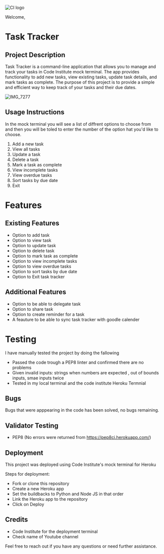 ![CI logo](https://codeinstitute.s3.amazonaws.com/fullstack/ci_logo_small.png)

Welcome,

# Task Tracker

## Project Description
Task Tracker is a command-line application that allows you to manage and track your tasks in Code Institute mock terminal. The app provides functionality to add new tasks, view existing tasks, update task details, and mark tasks as complete. The purpose of this project is to provide a simple and efficient way to keep track of your tasks and their due dates.

![IMG_7277](https://github.com/MayaJJ/task-tracker/assets/127303012/5ac4f21d-2244-44d9-92b0-6dfe32f7cc2e)

## Usage Instructions


In the mock terminal you will see a list of diffrent options to choose from and then you will be toled to enter the number of the option hat you'd like to choose.

1. Add a new task
2. View all tasks
3. Update a task
4. Delete a task
5. Mark a task as complete
6. View incomplete tasks
7. View overdue tasks
8. Sort tasks by due date
9. Exit

# Features

## Existing Features
- Option to add task
- Option to view task
- Option to update task
- Option to delete task
- Option to mark task as complete
- Option to view incomplete tasks
- Option to view overdue tasks
- Option to sort tasks by due date
- Option to Exit task tracker

## Additional Features
- Option to be able to delegate task
- Option to share task
- Option to create reminder for a task 
- A feauture to be able to sync task tracker with goodle calender


# Testing

I have manually tested the project by doing the fallowing 

- Passed the code trough a PEP8 linter and confirmed there are no problems
- Given invalid inputs: strings when numbers are expected , out of bounds inputs, smae inputs twice
- Tested in my local terminal and the code institute Heroku Termnial

## Bugs

Bugs that were apppearing in the code has been solved, no bugs remaining.

## Validator Testing

- PEP8 (No errors were returned from https://pep8ci.herokuapp.com/)
 
## Deployment
This project was deployed using Code Institute's mock terminal for Heroku

Steps for deployment:
 - Fork or clone this repository
 - Create a new Heroku app
 - Set the buildbacks to Python and Node JS in that order
 - Link the Heroku app to the repository
 - Click on Deploy

## Credits

- Code Institute for the deployment terminal
- Check name of Youtube channel

Feel free to reach out if you have any questions or need further assistance.


[def]: /workspace/task-tracker/pyscreenshot.jpg
